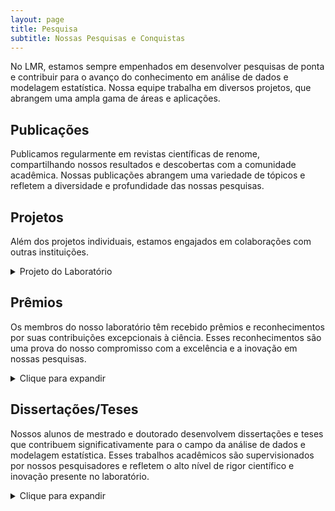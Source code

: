 ```yaml
---
layout: page
title: Pesquisa
subtitle: Nossas Pesquisas e Conquistas
---
```


No LMR, estamos sempre empenhados em desenvolver pesquisas de ponta e contribuir para o avanço do conhecimento em análise de dados e modelagem estatística. Nossa equipe trabalha em diversos projetos, que abrangem uma ampla gama de áreas e aplicações.


## Publicações  <i class="fa-solid fa-file-lines"></i>

Publicamos regularmente em revistas científicas de renome, compartilhando nossos resultados e descobertas com a comunidade acadêmica. Nossas publicações abrangem uma variedade de tópicos e refletem a diversidade e profundidade das nossas pesquisas.

## Projetos <i class="fa-solid fa-diagram-project"></i>

Além dos projetos individuais, estamos engajados em colaborações com outras instituições.

<details>
  <summary>Projeto do Laboratório</summary>
  <ul>
    <li> <strong>Modelos de regressão paramétrico e semi-paramétrico sob a classe de distribuições misturas de escala skew-normal.</strong>
	  <em>Integrantes:</em> Larissa Avila Matos / Filidor Vilca Labra - Coordenador / Caio Lucidius Naberezny Azevedo.
    <em>Financiador(es):</em> Fundação de Amparo à Pesquisa do Estado de São Paulo - Auxílio financeiro.
    <em> Descrição: </em> Modelos de regressão paramétrica e semi-paramétrica representam duas grandes áreas no contexto de modelagem, que têm encontrado aplicações em diferentes áreas. O objetivo deste projeto é considerar modelos de regressão na presença de efeitos aleatórios, que seguem distribuições na família das distribuições escala mistura skew-normal (Branco e Dey, 2001), que são usados efetivamente em estimação robusta na presença de observações extremas. Os principais modelos de regressão que serão considerados são: i) modelo linear misto, ii) modelo com error nas variáveis e iii) modelo de regressão da Teoria de Resposta ao Item (TRI). Para os dois primeiros modelos de regressão são considerados estudos de estimação e análise de diagnóstico, considerando estruturas paramétricas e semi-paramétricas (com resposta censurada). A regressão semi-paramétrica refere-se à incorporação flexível de relações funcionais não-lineares em análise de regressão. Por outro lado, no modelos de regressão da TRI, usado mais frequente em avaliações de traços latentes testes psicométricos, os modelos propostos são baseado em distribuição assimétricas centradas. Estimação são estudados sob um ponto de vista frequentista e Bayesiana. Os objetivos específicos são descritos com mais detalhes no corpo do projeto. </li>
    </ul>
</details>

## Prêmios <i class="fa-solid fa-trophy" style='font-size:20px'></i>

Os membros do nosso laboratório têm recebido prêmios e reconhecimentos por suas contribuições excepcionais à ciência. Esses reconhecimentos são uma prova do nosso compromisso com a excelência e a inovação em nossas pesquisas.

<details>
  <summary>Clique para expandir</summary>
  <ul>
    <li> O trabalho <em>On moments of folded and truncated multivariate extended skew-normal distributions</em> do aluno <strong>Christian E. Galarza</strong> recebeu o prêmio Best LACSC 2019 Paper Award no 4th Latin American Conference for Statistical Computing. </li>

    <li> O trabalho <em>Truncated moments of selection elliptical distributions with applications in robust modelling of HIV longitudinal censored data</em> do aluno <strong>Christian E. Galarza</strong> recebeu o prêmio ISI-IBS Young Ambassadors na International Biometrics Conference (IBC 2020).</li>

    <li> O trabalho <em>Objective Bayesian analysis for the spatial Student-t regression model</em> do aluno <strong>José Alejandro Ordoñez</strong> ganhou o prêmio do melhor pôster no XV Brazilian Meeting of Bayesian Statistics.</li>

    <li> A dissertação de mestrado da aluna <strong>Katherine Andreina Loor Valeriano</strong> ganhou menção honrosa no Concurso de Dissertação de Mestrado do Simpósio Nacional de Probabilidade e Estatística.</li>

    <li> O trabalho <em>Canonical fundamental skew-t linear mixed models</em> da aluna <strong>Fernanda Lang Schumacher</strong> foi um dos vencedores do prêmio Student competition in association with the Conference in Honour of Fred Smith & Chris Skinner.</li>

    <li> A dissertação de mestrado da aluna <strong>Áurea Fonseca Lopes Galindo</strong> ganhou segundo lugar no Concurso de Melhor Dissertação de Mestrado do 24o Simpósio Nacional de Probabilidade e Estatística. </li>
  </ul>
</details>


## Dissertações/Teses <i class="fa-solid fa-book" style='font-size:20px'></i>

Nossos alunos de mestrado e doutorado desenvolvem dissertações e teses que contribuem significativamente para o campo da análise de dados e modelagem estatística. Esses trabalhos acadêmicos são supervisionados por nossos pesquisadores e refletem o alto nível de rigor científico e inovação presente no laboratório.

<details>
  <summary>Clique para expandir</summary>
  <ul>
    <li> Doutorado </li>  
    <ul>    
      <li> Fernanda Lang Schumacher. <em>Robust linear mixed models for longitudinal data using skewed and heavy-tailed distributions</em>. 2021. UNICAMP. </li>
      <li> Jose Alejandro Ordoñez. <em>On Default Priors for Regression Analysis</em>. 2021. UNICAMP. </li>
      <li> Christian Eduardo Galarza Morales. <em>On Moments of doubly truncated multivariate distributions</em>. 2020. UNICAMP. </li>
      <li> Thalita do Bem Mattos. <em>Parametric and semiparametric mixed-effects models for longitudinal censored data</em>. 2020. UNICAMP. </li>
    </ul>
    <li> Mestrado </li>  
    <ul>
      <li> Letícia Bettine Infante. <em>An extension of the Inverse Gaussian regression model</em>. 2024. UNICAMP.</li>
      <li> Vitor Macedo Rocha. <em>Influence diagnostics in parametric mixed-effects models for longitudinal data using skew-normal distribution</em>. 2024. UNICAMP.</li>
      <li> Keyliane Travassos Almeida da Silva. <em>Diagnostic analysis in scale mixture of skew-normal linear mixed models</em>. 2023. UNICAMP. </li>
      <li> Matheus Oliveira de Castro. <em>Robust Quantile Regression Models for Limited Responses Using Finite Mixtures</em>. 2023. UNICAMP. </li>
      <li> Andreson Almeida Azevedo. <em>A distribuição Birnbaum-Saunders baseada na distribuição Laplace Assimétrica</em>. 2022.  UNICAMP. </li>
      <li> Áurea Fonseca Lopes Galindo. <em>Modelos semi-paramétricos para dados independentes e longitudinais com resposta limitada</em>. 2022. UNICAMP.  </li>
      <li> João Victor Bastos de Freitas. <em>Modelos semi-paramétricos para dados independentes e longitudinais baseados em Misturas de Escala Normal Assimétrica Centralizada</em>. 2022. UNICAMP. </li>
      <li> Katherine Andreina Loor Valeriano. <em>Inferência para dados espaço-temporais com respostas censuradas e faltantes</em>. 2019. UNICAMP.</li>
      <li> Marcela Nuñez Lemus. <em>Estimação e diagnóstico em modelos parcialmente lineares censurados sob distribuições de cauda pesada</em>. 2018. UNICAMP.</li>
    </ul>
    <li> Iniciação Científica </li>  
    <ul>    
      <li> Nathan Brusamarello De Souto. <em>Inferência para dados espaço-temporais com respostas censuradas e faltantes: Uma aplicação em dados meteorológicos</em>. 2020. UNICAMP.</li>
      <li> Paulo César de Oliveira Rodrigues. <em>Influência que os professores da educação infantil e fundamental I que gostam ou não de matemática exercem sobre seus alunos</em>. 2019. UNICAMP.</li>
    </ul>
  </ul>
</details>
